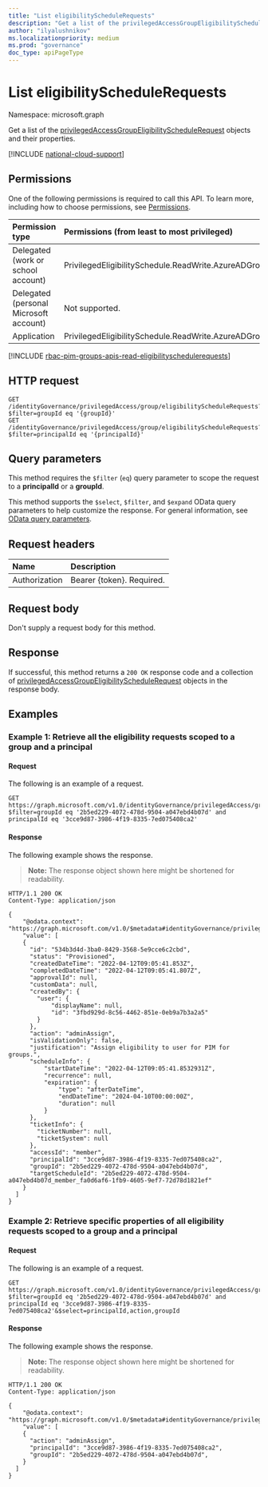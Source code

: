 ```yaml
---
title: "List eligibilityScheduleRequests"
description: "Get a list of the privilegedAccessGroupEligibilityScheduleRequest objects and their properties."
author: "ilyalushnikov"
ms.localizationpriority: medium
ms.prod: "governance"
doc_type: apiPageType
---
```


# List eligibilityScheduleRequests
Namespace: microsoft.graph

Get a list of the [privilegedAccessGroupEligibilityScheduleRequest](../resources/privilegedaccessgroupeligibilityschedulerequest.md) objects and their properties.

[!INCLUDE [national-cloud-support](../../includes/global-only.md)]

## Permissions
One of the following permissions is required to call this API. To learn more, including how to choose permissions, see [Permissions](/graph/permissions-reference).

|Permission type|Permissions (from least to most privileged)|
|:---|:---|
|Delegated (work or school account)|PrivilegedEligibilitySchedule.ReadWrite.AzureADGroup|
|Delegated (personal Microsoft account)|Not supported.|
|Application|PrivilegedEligibilitySchedule.ReadWrite.AzureADGroup|

[!INCLUDE [rbac-pim-groups-apis-read-eligibilityschedulerequests](../includes/rbac-for-apis/rbac-pim-groups-apis-read-eligibilityschedulerequests.md)]

## HTTP request

<!-- {
  "blockType": "ignored"
}
-->
``` http
GET /identityGovernance/privilegedAccess/group/eligibilityScheduleRequests?$filter=groupId eq '{groupId}'
GET /identityGovernance/privilegedAccess/group/eligibilityScheduleRequests?$filter=principalId eq '{principalId}'
```

## Query parameters
This method requires the `$filter` (`eq`) query parameter to scope the request to a **principalId** or a **groupId**.

This method supports the `$select`, `$filter`, and `$expand` OData query parameters to help customize the response. For general information, see [OData query parameters](/graph/query-parameters).

## Request headers
|Name|Description|
|:---|:---|
|Authorization|Bearer {token}. Required.|

## Request body
Don't supply a request body for this method.

## Response

If successful, this method returns a `200 OK` response code and a collection of [privilegedAccessGroupEligibilityScheduleRequest](../resources/privilegedaccessgroupeligibilityschedulerequest.md) objects in the response body.

## Examples

### Example 1: Retrieve all the eligibility requests scoped to a group and a principal

#### Request
The following is an example of a request.
<!-- {
  "blockType": "request",
  "name": "list_privilegedaccessgroup_eligibilityschedulerequest_v1_e1"
}
-->
``` http
GET https://graph.microsoft.com/v1.0/identityGovernance/privilegedAccess/group/eligibilityScheduleRequests?$filter=groupId eq '2b5ed229-4072-478d-9504-a047ebd4b07d' and principalId eq '3cce9d87-3986-4f19-8335-7ed075408ca2'
```


#### Response
The following example shows the response.
>**Note:** The response object shown here might be shortened for readability.
<!-- {
  "blockType": "response",
  "truncated": true,
  "@odata.type": "Collection(microsoft.graph.privilegedAccessGroupEligibilityScheduleRequest)"
}
-->
``` http
HTTP/1.1 200 OK
Content-Type: application/json

{
    "@odata.context": "https://graph.microsoft.com/v1.0/$metadata#identityGovernance/privilegedAccess/group/eligibilityScheduleRequests/$entity",
    "value": [
    {
      "id": "534b3d4d-3ba0-8429-3568-5e9cce6c2cbd",
      "status": "Provisioned",
      "createdDateTime": "2022-04-12T09:05:41.853Z",
      "completedDateTime": "2022-04-12T09:05:41.807Z",
      "approvalId": null,
      "customData": null,
      "createdBy": {
        "user": {
            "displayName": null,
            "id": "3fbd929d-8c56-4462-851e-0eb9a7b3a2a5"
        }
      },
      "action": "adminAssign",
      "isValidationOnly": false,
      "justification": "Assign eligibility to user for PIM for groups.",
      "scheduleInfo": {
          "startDateTime": "2022-04-12T09:05:41.8532931Z",
          "recurrence": null,
          "expiration": {
              "type": "afterDateTime",
              "endDateTime": "2024-04-10T00:00:00Z",
              "duration": null
          }
      },
      "ticketInfo": {
        "ticketNumber": null,
        "ticketSystem": null
      },
      "accessId": "member",
      "principalId": "3cce9d87-3986-4f19-8335-7ed075408ca2",
      "groupId": "2b5ed229-4072-478d-9504-a047ebd4b07d",
      "targetScheduleId": "2b5ed229-4072-478d-9504-a047ebd4b07d_member_fa0d6af6-1fb9-4605-9ef7-72d78d1821ef"
    }
  ]
}
```

### Example 2: Retrieve specific properties of all eligibility requests scoped to a group and a principal

#### Request
The following is an example of a request.
<!-- {
  "blockType": "request",
  "name": "list_privilegedaccessgroup_eligibilityschedulerequest_v1_e2"
}
-->
``` http
GET https://graph.microsoft.com/v1.0/identityGovernance/privilegedAccess/group/eligibilityScheduleRequests?$filter=groupId eq '2b5ed229-4072-478d-9504-a047ebd4b07d' and principalId eq '3cce9d87-3986-4f19-8335-7ed075408ca2'&$select=principalId,action,groupId
```


#### Response
The following example shows the response.
>**Note:** The response object shown here might be shortened for readability.
<!-- {
  "blockType": "response",
  "truncated": true,
  "@odata.type": "Collection(microsoft.graph.privilegedAccessGroupEligibilityScheduleRequest)"
}
-->
``` http
HTTP/1.1 200 OK
Content-Type: application/json

{
    "@odata.context": "https://graph.microsoft.com/v1.0/$metadata#identityGovernance/privilegedAccess/group/eligibilityScheduleRequests(principalId,action,groupId)",
    "value": [
    {
      "action": "adminAssign",
      "principalId": "3cce9d87-3986-4f19-8335-7ed075408ca2",
      "groupId": "2b5ed229-4072-478d-9504-a047ebd4b07d",
    }
  ]
}
```

